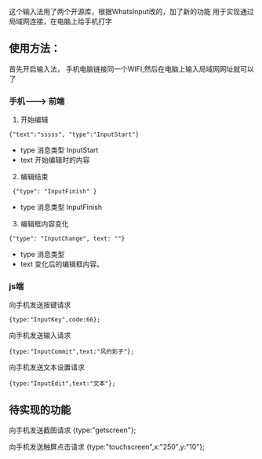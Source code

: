 这个输入法用了两个开源库，根据WhatsInput改的，加了新的功能
用于实现通过局域网连接，在电脑上给手机打字

## 使用方法：
首先开启输入法，
手机电脑链接同一个WIFI,然后在电脑上输入局域网网址就可以了

### 手机---> 前端

1.  开始编辑

```
{"text":"sssss", "type":"InputStart"}
```

- type 消息类型 InputStart
- text 开始编辑时的内容

2.  编辑结束

```
 {"type": "InputFinish" }
```

- type 消息类型 InputFinish


3. 编辑框内容变化

```
{"type": "InputChange", text: ""}
```

- type 消息类型
- text 变化后的编辑框内容。	



### js端

向手机发送按键请求
```
{type:"InputKey",code:66};
```

向手机发送输入请求
```
{type:"InputCommit",text:"风的影子"};
```

向手机发送文本设置请求
```
{type:"InputEdit",text:"文本"};
```


## 待实现的功能
向手机发送截图请求
{type:"getscreen"};



向手机发送触屏点击请求
{type:"touchscreen",x:"250",y:"10"};




